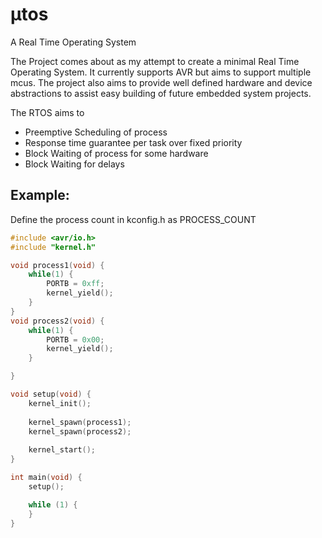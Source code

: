 # µtos
A Real Time Operating System

The Project comes about as my attempt to create a minimal Real Time Operating System. It currently supports AVR but aims to support multiple mcus.
The project also aims to provide well defined hardware and device abstractions to assist easy building of future embedded system projects.

The RTOS aims to 
* Preemptive Scheduling of process
* Response time guarantee per task over fixed priority
* Block Waiting of process for some hardware
* Block Waiting for delays

## Example:
Define the process count in kconfig.h as PROCESS_COUNT

```c
#include <avr/io.h>
#include "kernel.h"

void process1(void) {
    while(1) {
        PORTB = 0xff;
        kernel_yield();
    }
}
void process2(void) {
    while(1) {
        PORTB = 0x00;
        kernel_yield();
    }

}

void setup(void) {
    kernel_init();
    
    kernel_spawn(process1);
    kernel_spawn(process2);
    
    kernel_start();
}

int main(void) {
	setup();

	while (1) {
	}
}
```
